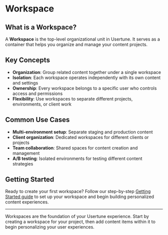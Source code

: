 # Workspace

## What is a Workspace?

A **Workspace** is the top-level organizational unit in Usertune. It serves as a container that helps you organize and manage your content projects.

## Key Concepts

- **Organization**: Group related content together under a single workspace
- **Isolation**: Each workspace operates independently with its own content and settings
- **Ownership**: Every workspace belongs to a specific user who controls access and permissions
- **Flexibility**: Use workspaces to separate different projects, environments, or client work

## Common Use Cases

- **Multi-environment setup**: Separate staging and production content
- **Client organization**: Dedicated workspaces for different clients or projects
- **Team collaboration**: Shared spaces for content creation and management
- **A/B testing**: Isolated environments for testing different content strategies

## Getting Started

Ready to create your first workspace? Follow our step-by-step [Getting Started guide](getting-started.md) to set up your workspace and begin building personalized content experiences.

---

Workspaces are the foundation of your Usertune experience. Start by creating a workspace for your project, then add content items within it to begin personalizing your user experiences. 